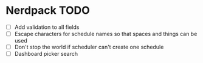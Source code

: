 # Nerdpack TODO

* [ ] Add validation to all fields
* [ ] Escape characters for schedule names so that spaces and things can be used
* [ ] Don't stop the world if scheduler can't create one schedule
* [ ] Dashboard picker search

